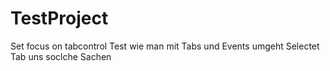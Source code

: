 # TestProject
Set focus on tabcontrol
Test wie man mit Tabs und Events umgeht
Selectet Tab uns soclche Sachen
